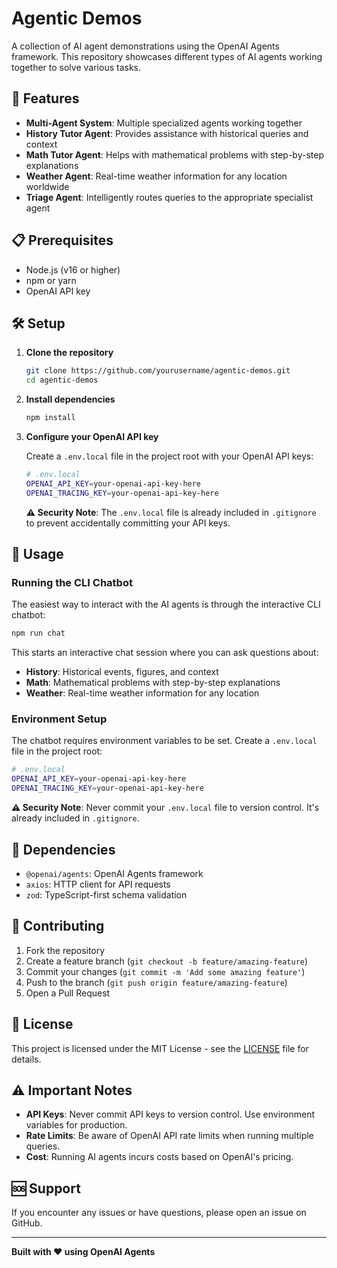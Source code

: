 # Agentic Demos

A collection of AI agent demonstrations using the OpenAI Agents framework. This repository showcases different types of AI agents working together to solve various tasks.

## 🚀 Features

- **Multi-Agent System**: Multiple specialized agents working together
- **History Tutor Agent**: Provides assistance with historical queries and context
- **Math Tutor Agent**: Helps with mathematical problems with step-by-step explanations
- **Weather Agent**: Real-time weather information for any location worldwide
- **Triage Agent**: Intelligently routes queries to the appropriate specialist agent

## 📋 Prerequisites

- Node.js (v16 or higher)
- npm or yarn
- OpenAI API key

## 🛠️ Setup

1. **Clone the repository**
   ```bash
   git clone https://github.com/yourusername/agentic-demos.git
   cd agentic-demos
   ```

2. **Install dependencies**
   ```bash
   npm install
   ```

3. **Configure your OpenAI API key**
   
   Create a `.env.local` file in the project root with your OpenAI API keys:
   ```bash
   # .env.local
   OPENAI_API_KEY=your-openai-api-key-here
   OPENAI_TRACING_KEY=your-openai-api-key-here
   ```

   **⚠️ Security Note**: The `.env.local` file is already included in `.gitignore` to prevent accidentally committing your API keys.

## 🎯 Usage

### Running the CLI Chatbot

The easiest way to interact with the AI agents is through the interactive CLI chatbot:

```bash
npm run chat
```

This starts an interactive chat session where you can ask questions about:
- **History**: Historical events, figures, and context
- **Math**: Mathematical problems with step-by-step explanations  
- **Weather**: Real-time weather information for any location

### Environment Setup

The chatbot requires environment variables to be set. Create a `.env.local` file in the project root:

```bash
# .env.local
OPENAI_API_KEY=your-openai-api-key-here
OPENAI_TRACING_KEY=your-openai-api-key-here
```

**⚠️ Security Note**: Never commit your `.env.local` file to version control. It's already included in `.gitignore`.

## 🔧 Dependencies

- `@openai/agents`: OpenAI Agents framework
- `axios`: HTTP client for API requests
- `zod`: TypeScript-first schema validation

## 🤝 Contributing

1. Fork the repository
2. Create a feature branch (`git checkout -b feature/amazing-feature`)
3. Commit your changes (`git commit -m 'Add some amazing feature'`)
4. Push to the branch (`git push origin feature/amazing-feature`)
5. Open a Pull Request

## 📄 License

This project is licensed under the MIT License - see the [LICENSE](LICENSE) file for details.

## ⚠️ Important Notes

- **API Keys**: Never commit API keys to version control. Use environment variables for production.
- **Rate Limits**: Be aware of OpenAI API rate limits when running multiple queries.
- **Cost**: Running AI agents incurs costs based on OpenAI's pricing.

## 🆘 Support

If you encounter any issues or have questions, please open an issue on GitHub.

---

**Built with ❤️ using OpenAI Agents**
